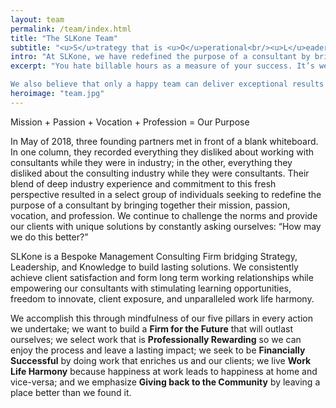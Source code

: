 ```yaml
---
layout: team
permalink: /team/index.html
title: "The SLKone Team"
subtitle: "<u>S</u>trategy that is <u>O</u>perational<br/><u>L</u>eadership that <u>N</u>ets Results<br/><u>K</u>nowledge that is <u>E</u>xecutable<br/>"
intro: "At SLKone, we have redefined the purpose of a consultant by bringing all those things we used to think about into actions."
excerpt: "You hate billable hours as a measure of your success. It’s well-understood that as a metric, it’s completely counterintuitive to the best interest of our clients. It’s also one of the things SLKone does differently. 

We also believe that only a happy team can deliver exceptional results for our clients, which is why we foster an environment where your productivity, intellectual development, and personal growth is in harmony with the wellbeing of you and your family."
heroimage: "team.jpg"
---
```


Mission + Passion + Vocation + Profession = Our Purpose

In May of 2018, three founding partners met in front of a blank whiteboard. In one column, they recorded everything they disliked about working with consultants while they were in industry; in the other, everything they disliked about the consulting industry while they were consultants. Their blend of deep industry experience and commitment to this fresh perspective resulted in a select group of individuals seeking to redefine the purpose of a consultant by bringing together their mission, passion, vocation, and profession. We continue to challenge the norms and provide our clients with unique solutions by constantly asking ourselves: “How may we do this better?”

SLKone is a Bespoke Management Consulting Firm bridging Strategy, Leadership, and Knowledge to build lasting solutions. We consistently achieve client satisfaction and form long term working relationships while empowering our consultants with stimulating learning opportunities, freedom to innovate, client exposure, and unparalleled work life harmony. 

We accomplish this through mindfulness of our five pillars in every action we undertake; we want to build a **Firm for the Future** that will outlast ourselves; we select work that is **Professionally Rewarding** so we can enjoy the process and leave a lasting impact; we seek to be **Financially Successful** by doing work that enriches us and our clients; we live **Work Life Harmony** because happiness at work leads to happiness at home and vice-versa; and we emphasize **Giving back to the Community** by leaving a place better than we found it.  
